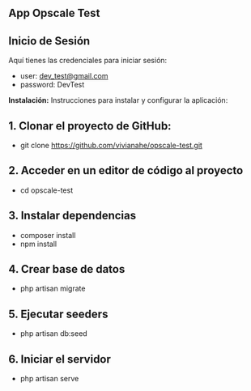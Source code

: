 ## App Opscale Test

## Inicio de Sesión

Aquí tienes las credenciales para iniciar sesión:

- user: dev_test@gmail.com
- password: DevTest

**Instalación:**
Instrucciones para instalar y configurar la aplicación:

## 1. Clonar el proyecto de GitHub: 
- git clone https://github.com/vivianahe/opscale-test.git

## 2. Acceder en un editor de código al proyecto
- cd opscale-test

## 3. Instalar dependencias
- composer install
- npm install

## 4. Crear base de datos
- php artisan migrate

## 5. Ejecutar seeders
- php artisan db:seed

## 6. Iniciar el servidor
- php artisan serve